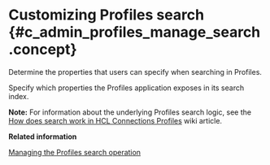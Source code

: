 # Customizing Profiles search {#c_admin_profiles_manage_search .concept}

Determine the properties that users can specify when searching in Profiles.

Specify which properties the Profiles application exposes in its search index.

**Note:** For information about the underlying Profiles search logic, see the [How does search work in HCL Connections Profiles](http://www-10.lotus.com/ldd/lcwiki.nsf/dx/How_does_search_work_in_IBM_Connections_Profiles) wiki article.

**Related information**  


[Managing the Profiles search operation](../admin/t_admin_profiles_search.md)

